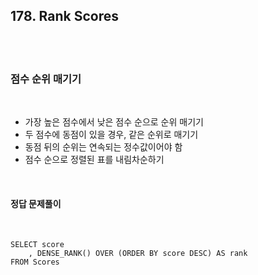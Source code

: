 ## **178. Rank Scores**

<br>
<br>

### **점수 순위 매기기**

<br>

- 가장 높은 점수에서 낮은 점수 순으로 순위 매기기
- 두 점수에 동점이 있을 경우, 같은 순위로 매기기
- 동점 뒤의 순위는 연속되는 정수값이어야 함
- 점수 순으로 정렬된 표를 내림차순하기

<br>

#### **정답 문제풀이**

<br>

    SELECT score
        , DENSE_RANK() OVER (ORDER BY score DESC) AS rank
    FROM Scores
